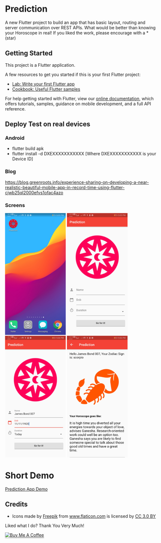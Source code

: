 # Prediction

A new Flutter project to build an app that has basic layout, routing and server communication over REST APIs. What would be better than knowing your Horoscope in real! If you liked the work, please encourage with a *(star)

## Getting Started

This project is a Flutter application.

A few resources to get you started if this is your first Flutter project:

- [Lab: Write your first Flutter app](https://flutter.dev/docs/get-started/codelab)
- [Cookbook: Useful Flutter samples](https://flutter.dev/docs/cookbook)

For help getting started with Flutter, view our 
[online documentation](https://flutter.dev/docs), which offers tutorials, 
samples, guidance on mobile development, and a full API reference.

## Deploy Test on real devices

### Android

- flutter build apk
- flutter install -d DXEXXXXXXXXXXX [Where DXEXXXXXXXXXXX is your Device ID]

### Blog

https://blog.greenroots.info/experience-sharing-on-developing-a-near-realistic-beautiful-mobile-app-in-record-time-using-flutter-cjwb25ql2000efvs1ofac4azo

### Screens

<img src="https://github.com/atapas/horoscope-app/raw/master/screens/1.jpg" data-canonical-src="https://github.com/atapas/horoscope-app/raw/master/screens/1.jpg" width="200" height="400" />

<img src="https://github.com/atapas/horoscope-app/raw/master/screens/2.jpg" data-canonical-src="https://github.com/atapas/horoscope-app/raw/master/screens/2.jpg" width="200" height="400" />

<img src="https://github.com/atapas/horoscope-app/raw/master/screens/3.jpg" data-canonical-src="https://github.com/atapas/horoscope-app/raw/master/screens/3.jpg" width="200" height="400" />

<img src="https://github.com/atapas/horoscope-app/raw/master/screens/4.jpg" data-canonical-src="https://github.com/atapas/horoscope-app/raw/master/screens/4.jpg" width="200" height="400" />

# Short Demo
[Prediction App Demo](https://www.youtube.com/watch?v=ZLYFX18TQCA)



## Credits

- <div>Icons made by <a href="https://www.freepik.com/" title="Freepik">Freepik</a> from <a href="https://www.flaticon.com/" 		    title="Flaticon">www.flaticon.com</a> is licensed by <a href="http://creativecommons.org/licenses/by/3.0/" 		    title="Creative Commons BY 3.0" target="_blank">CC 3.0 BY</a></div> 


Liked what I do? Thank You Very Much!

<a href="https://www.buymeacoffee.com/greenroots" target="_blank" rel="noopener noreferrer"><img src="https://www.buymeacoffee.com/assets/img/custom_images/orange_img.png" alt="Buy Me A Coffee" style="height: 41px !important;width: 174px !important;box-shadow: 0px 3px 2px 0px rgba(190, 190, 190, 0.5) !important;-webkit-box-shadow: 0px 3px 2px 0px rgba(190, 190, 190, 0.5) !important;" ></a>
